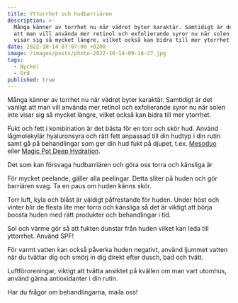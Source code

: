 ```yaml
---
title: Yttorrhet och hudbarriären
description: >-
  Många känner av torrhet nu när vädret byter karaktär. Samtidigt är det vanligt
  att man vill använda mer retinol och exfolierande syror nu när solen inte
  visar sig så mycket längre, vilket också kan bidra till mer ytorrhet. 
date: 2022-10-14 07:07:00 +0200
image: /images/posts/photo-2022-10-14-09-18-27.jpg
tags:
  - Nyckel
  - Ord
published: true
---
```

M&aring;nga känner av torrhet nu när vädret byter karaktär. Samtidigt är det vanligt att man vill använda mer retinol och exfolierande syror nu när solen inte visar sig s&aring; mycket längre, vilket ocks&aring; kan bidra till mer ytorrhet.

Fukt och fett i kombination är det bästa för en torr och skör hud. Använd l&aring;gmolekylär hyaluronsyra och rätt fett anpassad till din hudtyp i din rutin samt g&aring; p&aring; behandlingar som ger din hud fukt p&aring; djupet, t.ex. [Mesoduo](/behandlingar/mesoduo/) eller [Magic Pot Deep Hydration](/ansiktsbehandlingar-magic-pot/).

Det som kan försvaga hudbarriären och göra oss torra och känsliga är

För mycket peelande, gäller alla peelingar. Detta sliter p&aring; huden och gör barriären svag. Ta en paus om huden känns skör.

Torr luft, kyla och bl&aring;st är väldigt p&aring;frestande för huden. Under höst och vinter blir de flesta lite mer torra och känsliga s&aring; det är viktigt att börja boosta huden med rätt produkter och behandlingar i tid.

Sol och värme gör s&aring; att fukten dunstar fr&aring;n huden vilket kan leda till yttorrhet. Använd SPF\!

För varmt vatten kan ocks&aring; p&aring;verka huden negativt, använd ljummet vatten när du tvättar dig och smörj in dig direkt efter dusch, bad och tvätt.

Luftföroreningar, viktigt att tvätta ansiktet p&aring; kvällen om man vart utomhus, använd gärna antioxidanter i din rutin.

Har du fr&aring;gor om behandlingarna, maila oss\!

&nbsp;